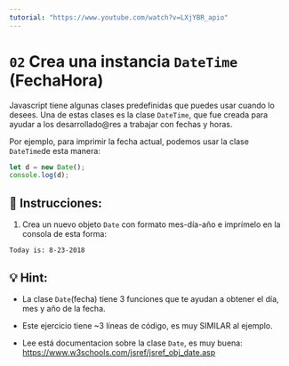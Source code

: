 ```yaml
---
tutorial: "https://www.youtube.com/watch?v=LXjYBR_apio"
---
```


# `02` Crea una instancia `DateTime` (FechaHora)

Javascript tiene algunas clases predefinidas que puedes usar cuando lo desees. Una de estas clases es la clase `DateTime`, que fue creada para ayudar a los desarrollado@res a trabajar con fechas y horas.

Por ejemplo, para imprimir la fecha actual, podemos usar la clase `DateTime`de esta manera:

```js
let d = new Date();
console.log(d);
```

## 📝 Instrucciones:

1. Crea un nuevo objeto `Date` con formato mes-día-año e imprímelo en la consola de esta forma:

`Today is: 8-23-2018`


## 💡 Hint:

+ La clase `Date`(fecha) tiene 3 funciones que te ayudan a obtener el día, mes y año de la fecha.

+ Este ejercicio tiene ~3 líneas de código, es muy SIMILAR al ejemplo.

+ Lee está documentacion sobre la clase `Date`, es muy buena:
https://www.w3schools.com/jsref/jsref_obj_date.asp